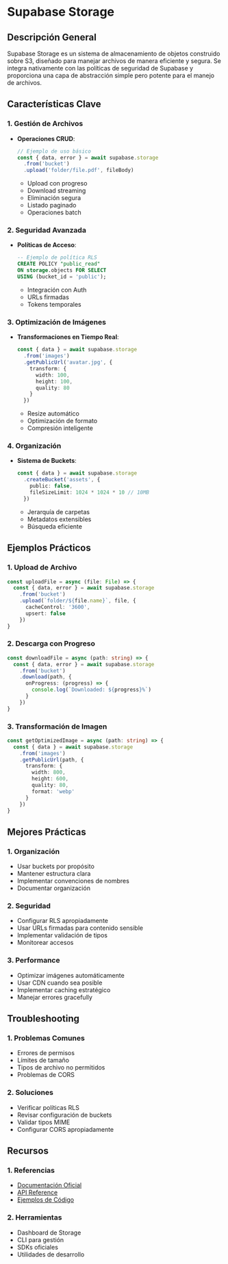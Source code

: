 # Supabase Storage

## Descripción General
Supabase Storage es un sistema de almacenamiento de objetos construido sobre S3, diseñado para manejar archivos de manera eficiente y segura. Se integra nativamente con las políticas de seguridad de Supabase y proporciona una capa de abstracción simple pero potente para el manejo de archivos.

## Características Clave

### 1. Gestión de Archivos
- **Operaciones CRUD**:
  ```typescript
  // Ejemplo de uso básico
  const { data, error } = await supabase.storage
    .from('bucket')
    .upload('folder/file.pdf', fileBody)
  ```
  - Upload con progreso
  - Download streaming
  - Eliminación segura
  - Listado paginado
  - Operaciones batch

### 2. Seguridad Avanzada
- **Políticas de Acceso**:
  ```sql
  -- Ejemplo de política RLS
  CREATE POLICY "public_read"
  ON storage.objects FOR SELECT
  USING (bucket_id = 'public');
  ```
  - Integración con Auth
  - URLs firmadas
  - Tokens temporales

### 3. Optimización de Imágenes
- **Transformaciones en Tiempo Real**:
  ```typescript
  const { data } = await supabase.storage
    .from('images')
    .getPublicUrl('avatar.jpg', {
      transform: {
        width: 100,
        height: 100,
        quality: 80
      }
    })
  ```
  - Resize automático
  - Optimización de formato
  - Compresión inteligente

### 4. Organización
- **Sistema de Buckets**:
  ```typescript
  const { data } = await supabase.storage
    .createBucket('assets', {
      public: false,
      fileSizeLimit: 1024 * 1024 * 10 // 10MB
    })
  ```
  - Jerarquía de carpetas
  - Metadatos extensibles
  - Búsqueda eficiente

## Ejemplos Prácticos

### 1. Upload de Archivo
```typescript
const uploadFile = async (file: File) => {
  const { data, error } = await supabase.storage
    .from('bucket')
    .upload(`folder/${file.name}`, file, {
      cacheControl: '3600',
      upsert: false
    })
}
```

### 2. Descarga con Progreso
```typescript
const downloadFile = async (path: string) => {
  const { data, error } = await supabase.storage
    .from('bucket')
    .download(path, {
      onProgress: (progress) => {
        console.log(`Downloaded: ${progress}%`)
      }
    })
}
```

### 3. Transformación de Imagen
```typescript
const getOptimizedImage = async (path: string) => {
  const { data } = await supabase.storage
    .from('images')
    .getPublicUrl(path, {
      transform: {
        width: 800,
        height: 600,
        quality: 80,
        format: 'webp'
      }
    })
}
```

## Mejores Prácticas

### 1. Organización
- Usar buckets por propósito
- Mantener estructura clara
- Implementar convenciones de nombres
- Documentar organización

### 2. Seguridad
- Configurar RLS apropiadamente
- Usar URLs firmadas para contenido sensible
- Implementar validación de tipos
- Monitorear accesos

### 3. Performance
- Optimizar imágenes automáticamente
- Usar CDN cuando sea posible
- Implementar caching estratégico
- Manejar errores gracefully

## Troubleshooting

### 1. Problemas Comunes
- Errores de permisos
- Límites de tamaño
- Tipos de archivo no permitidos
- Problemas de CORS

### 2. Soluciones
- Verificar políticas RLS
- Revisar configuración de buckets
- Validar tipos MIME
- Configurar CORS apropiadamente

## Recursos

### 1. Referencias
- [Documentación Oficial](https://supabase.com/docs/guides/storage)
- [API Reference](https://supabase.com/docs/reference/javascript/storage-createbucket)
- [Ejemplos de Código](https://github.com/supabase/supabase/tree/master/examples)

### 2. Herramientas
- Dashboard de Storage
- CLI para gestión
- SDKs oficiales
- Utilidades de desarrollo
